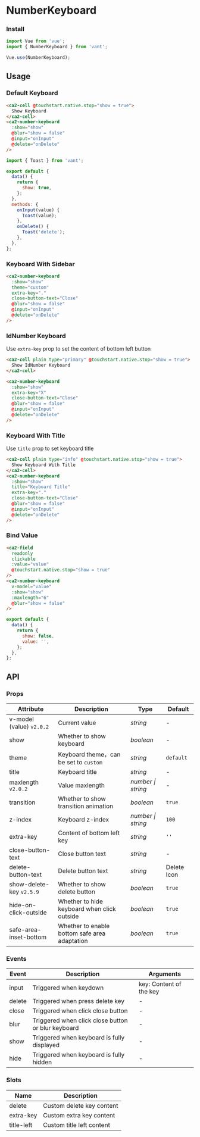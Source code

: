 # NumberKeyboard

### Install

```js
import Vue from 'vue';
import { NumberKeyboard } from 'vant';

Vue.use(NumberKeyboard);
```

## Usage

### Default Keyboard

```html
<ca2-cell @touchstart.native.stop="show = true">
  Show Keyboard
</ca2-cell>
<ca2-number-keyboard
  :show="show"
  @blur="show = false"
  @input="onInput"
  @delete="onDelete"
/>
```

```js
import { Toast } from 'vant';

export default {
  data() {
    return {
      show: true,
    };
  },
  methods: {
    onInput(value) {
      Toast(value);
    },
    onDelete() {
      Toast('delete');
    },
  },
};
```

### Keyboard With Sidebar

```html
<ca2-number-keyboard
  :show="show"
  theme="custom"
  extra-key="."
  close-button-text="Close"
  @blur="show = false"
  @input="onInput"
  @delete="onDelete"
/>
```

### IdNumber Keyboard

Use `extra-key` prop to set the content of bottom left button

```html
<ca2-cell plain type="primary" @touchstart.native.stop="show = true">
  Show IdNumber Keyboard
</ca2-cell>

<ca2-number-keyboard
  :show="show"
  extra-key="X"
  close-button-text="Close"
  @blur="show = false"
  @input="onInput"
  @delete="onDelete"
/>
```

### Keyboard With Title

Use `title` prop to set keyboard title

```html
<ca2-cell plain type="info" @touchstart.native.stop="show = true">
  Show Keyboard With Title
</ca2-cell>
<ca2-number-keyboard
  :show="show"
  title="Keyboard Title"
  extra-key="."
  close-button-text="Close"
  @blur="show = false"
  @input="onInput"
  @delete="onDelete"
/>
```

### Bind Value

```html
<ca2-field
  readonly
  clickable
  :value="value"
  @touchstart.native.stop="show = true"
/>
<ca2-number-keyboard
  v-model="value"
  :show="show"
  :maxlength="6"
  @blur="show = false"
/>
```

```js
export default {
  data() {
    return {
      show: false,
      value: '',
    };
  },
};
```

## API

### Props

| Attribute | Description | Type | Default |
| --- | --- | --- | --- |
| v-model (value) `v2.0.2` | Current value | _string_ | - |
| show | Whether to show keyboard | _boolean_ | - |
| theme | Keyboard theme，can be set to `custom` | _string_ | `default` |
| title | Keyboard title | _string_ | - |
| maxlength `v2.0.2` | Value maxlength | _number \| string_ | - |
| transition | Whether to show transition animation | _boolean_ | `true` |
| z-index | Keyboard z-index | _number \| string_ | `100` |
| extra-key | Content of bottom left key | _string_ | `''` |
| close-button-text | Close button text | _string_ | - |
| delete-button-text | Delete button text | _string_ | Delete Icon |
| show-delete-key `v2.5.9` | Whether to show delete button | _boolean_ | `true` |
| hide-on-click-outside | Whether to hide keyboard when click outside | _boolean_ | `true` |
| safe-area-inset-bottom | Whether to enable bottom safe area adaptation | _boolean_ | `true` |

### Events

| Event | Description | Arguments |
| --- | --- | --- |
| input | Triggered when keydown | key: Content of the key |
| delete | Triggered when press delete key | - |
| close | Triggered when click close button | - |
| blur | Triggered when click close button or blur keyboard | - |
| show | Triggered when keyboard is fully displayed | - |
| hide | Triggered when keyboard is fully hidden | - |

### Slots

| Name       | Description               |
| ---------- | ------------------------- |
| delete     | Custom delete key content |
| extra-key  | Custom extra key content  |
| title-left | Custom title left content |
